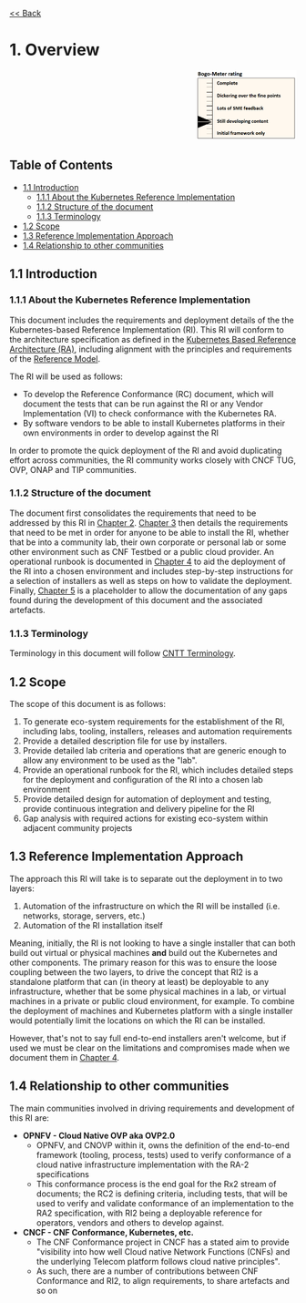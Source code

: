 [<< Back](../)

# 1. Overview
<p align="right"><img src="../figures/bogo_sdc.png" alt="scope" title="Scope" width="35%"/></p>

## Table of Contents
* [1.1 Introduction](#1.1)
    * [1.1.1 About the Kubernetes Reference Implementation](#1.1.1)
    * [1.1.2 Structure of the document](#1.1.2)
    * [1.1.3 Terminology](#1.1.3)
* [1.2 Scope](#1.2)
* [1.3 Reference Implementation Approach](#1.3)
* [1.4 Relationship to other communities](#1.4)

<a name="1.1"></a>
## 1.1 Introduction

<a name="1.1.1"></a>
### 1.1.1 About the Kubernetes Reference Implementation

This document includes the requirements and deployment details of the the Kubernetes-based Reference Implementation (RI). This RI will conform to the architecture specification as defined in the [Kubernetes Based Reference Architecture (RA)](../../../ref_arch/kubernetes/README.md), including alignment with the principles and requirements of the [Reference Model](../../../ref_model/README.md).  

The RI will be used as follows:
* To develop the Reference Conformance (RC) document, which will document the tests that can be run against the RI or any Vendor Implementation (VI) to check conformance with the Kubernetes RA.
* By software vendors to be able to install Kubernetes platforms in their own environments in order to develop against the RI

In order to promote the quick deployment of the RI and avoid duplicating effort across communities, the RI community works closely with CNCF TUG, OVP, ONAP and TIP communities.

<a name="1.1.2"></a>
### 1.1.2 Structure of the document

The document first consolidates the requirements that need to be addressed by this RI in [Chapter 2](./chapter02.md). [Chapter 3](./chapter03.md) then details the requirements that need to be met in order for anyone to be able to install the RI, whether that be into a community lab, their own corporate or personal lab or some other environment such as CNF Testbed or a public cloud provider. An operational runbook is documented in [Chapter 4](./chapter04.md) to aid the deployment of the RI into a chosen environment and includes step-by-step instructions for a selection of installers as well as steps on how to validate the deployment. Finally, [Chapter 5](./chapter05.md) is a placeholder to allow the documentation of any gaps found during the development of this document and the associated artefacts.

<a name="1.1.3"></a>
### 1.1.3 Terminology

Terminology in this document will follow [CNTT Terminology](../../../tech/glossary.md).

<a name="1.2"></a>
## 1.2 Scope

The scope of this document is as follows:
1. To generate eco-system requirements for the establishment of the RI, including labs, tooling, installers, releases and automation requirements
1. Provide a detailed description file for use by installers.
1. Provide detailed lab criteria and operations that are generic enough to allow any environment to be used as the "lab".
1. Provide an operational runbook for the RI, which includes detailed steps for the deployment and configuration of the RI into a chosen lab environment
1. Provide detailed design for automation of deployment and testing, provide continuous integration and delivery pipeline for the RI
1. Gap analysis with required actions for existing eco-system within adjacent community projects

<a name="1.3"></a>
## 1.3 Reference Implementation Approach

The approach this RI will take is to separate out the deployment in to two layers:
1. Automation of the infrastructure on which the RI will be installed (i.e. networks, storage, servers, etc.)
1. Automation of the RI installation itself

Meaning, initially, the RI is not looking to have a single installer that can both build out virtual or physical machines **and** build out the Kubernetes and other components. The primary reason for this was to ensure the loose coupling between the two layers, to drive the concept that RI2 is a standalone platform that can (in theory at least) be deployable to any infrastructure, whether that be some physical machines in a lab, or virtual machines in a private or public cloud environment, for example. To combine the deployment of machines and Kubernetes platform with a single installer would potentially limit the locations on which the RI can be installed.

However, that's not to say full end-to-end installers aren't welcome, but if used we must be clear on the limitations and compromises made when we document them in [Chapter 4](./chapter04.md).


<a name="1.4"></a>
## 1.4 Relationship to other communities

The main communities involved in driving requirements and development of this RI are:
- **OPNFV - Cloud Native OVP aka OVP2.0**
    - OPNFV, and CNOVP within it, owns the definition of the end-to-end framework (tooling, process, tests) used to verify conformance of a cloud native infrastructure implementation with the RA-2 specifications
    - This conformance process is the end goal for the Rx2 stream of documents; the RC2 is defining criteria, including tests, that will be used to verify and validate conformance of an implementation to the RA2 specification, with RI2 being a deployable reference for operators, vendors and others to develop against.
- **CNCF - CNF Conformance, Kubernetes, etc.**
    - The CNF Conformance project in CNCF has a stated aim to provide "visibility into how well Cloud native Network Functions (CNFs) and the underlying Telecom platform follows cloud native principles".
    - As such, there are a number of contributions between CNF Conformance and RI2, to align requirements, to share artefacts and so on

